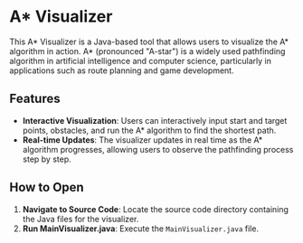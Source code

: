# A* Visualizer

This A* Visualizer is a Java-based tool that allows users to visualize the A* algorithm in action. A* (pronounced "A-star") is a widely used pathfinding algorithm in artificial intelligence and computer science, particularly in applications such as route planning and game development.

## Features

- **Interactive Visualization**: Users can interactively input start and target points, obstacles, and run the A* algorithm to find the shortest path.
- **Real-time Updates**: The visualizer updates in real time as the A* algorithm progresses, allowing users to observe the pathfinding process step by step.

## How to Open

1. **Navigate to Source Code**: Locate the source code directory containing the Java files for the visualizer.
2. **Run MainVisualizer.java**: Execute the `MainVisualizer.java` file.
